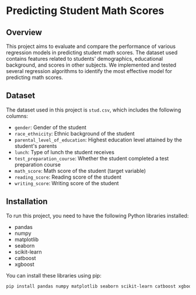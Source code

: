 # Predicting Student Math Scores

## Overview
This project aims to evaluate and compare the performance of various regression models in predicting student math scores. The dataset used contains features related to students' demographics, educational background, and scores in other subjects. We implemented and tested several regression algorithms to identify the most effective model for predicting math scores.

## Dataset
The dataset used in this project is `stud.csv`, which includes the following columns:
- `gender`: Gender of the student
- `race_ethnicity`: Ethnic background of the student
- `parental_level_of_education`: Highest education level attained by the student's parents
- `lunch`: Type of lunch the student receives
- `test_preparation_course`: Whether the student completed a test preparation course
- `math_score`: Math score of the student (target variable)
- `reading_score`: Reading score of the student
- `writing_score`: Writing score of the student

## Installation
To run this project, you need to have the following Python libraries installed:
- pandas
- numpy
- matplotlib
- seaborn
- scikit-learn
- catboost
- xgboost

You can install these libraries using pip:

```bash
pip install pandas numpy matplotlib seaborn scikit-learn catboost xgboost

